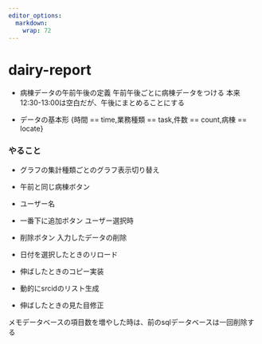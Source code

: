 ```yaml
---
editor_options: 
  markdown: 
    wrap: 72
---
```


# dairy-report

-   病棟データの午前午後の定義 午前午後ごとに病棟データをつける
    本来12:30-13:00は空白だが、午後にまとめることにする

-   データの基本形 {時間 == time,業務種類 == task,件数 == count,病棟 ==
    locate}

### やること 

-   グラフの集計種類ごとのグラフ表示切り替え

-   午前と同じ病棟ボタン

-   ユーザー名

-   一番下に追加ボタン ユーザー選択時

-   削除ボタン 入力したデータの削除

-   日付を選択したときのリロード

-   伸ばしたときのコピー実装

-   動的にsrcidのリスト生成

-   伸ばしたときの見た目修正

メモデータベースの項目数を増やした時は、前のsqlデータベースは一回削除する
